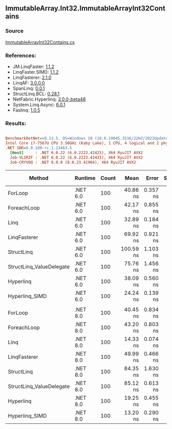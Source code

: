 ﻿## ImmutableArray.Int32.ImmutableArrayInt32Contains

### Source
[ImmutableArrayInt32Contains.cs](../LinqBenchmarks/ImmutableArray/Int32/ImmutableArrayInt32Contains.cs)

### References:
- JM.LinqFaster: [1.1.2](https://www.nuget.org/packages/JM.LinqFaster/1.1.2)
- LinqFaster.SIMD: [1.1.2](https://www.nuget.org/packages/LinqFaster.SIMD/1.0.3)
- LinqFasterer: [2.1.0](https://www.nuget.org/packages/LinqFasterer/2.1.0)
- LinqAF: [3.0.0.0](https://www.nuget.org/packages/LinqAF/3.0.0.0)
- SpanLinq: [0.0.1](https://www.nuget.org/packages/SpanLinq/0.0.1)
- StructLinq.BCL: [0.28.1](https://www.nuget.org/packages/StructLinq/0.28.1)
- NetFabric.Hyperlinq: [3.0.0-beta48](https://www.nuget.org/packages/NetFabric.Hyperlinq/3.0.0-beta48)
- System.Linq.Async: [6.0.1](https://www.nuget.org/packages/System.Linq.Async/6.0.1)
- Faslinq: [1.0.5](https://www.nuget.org/packages/Faslinq/1.0.5)

### Results:
``` ini

BenchmarkDotNet=v0.13.5, OS=Windows 10 (10.0.19045.3516/22H2/2022Update)
Intel Core i7-7567U CPU 3.50GHz (Kaby Lake), 1 CPU, 4 logical and 2 physical cores
.NET SDK=8.0.100-rc.1.23463.5
  [Host]     : .NET 6.0.22 (6.0.2223.42425), X64 RyuJIT AVX2
  Job-VLSRZF : .NET 6.0.22 (6.0.2223.42425), X64 RyuJIT AVX2
  Job-CRYVOQ : .NET 8.0.0 (8.0.23.41904), X64 RyuJIT AVX2


```
|                   Method |  Runtime | Count |      Mean |    Error |   StdDev |    Median |        Ratio | RatioSD |   Gen0 | Allocated | Alloc Ratio |
|------------------------- |--------- |------ |----------:|---------:|---------:|----------:|-------------:|--------:|-------:|----------:|------------:|
|                  ForLoop | .NET 6.0 |   100 |  40.86 ns | 0.357 ns | 0.279 ns |  40.76 ns |     baseline |         |      - |         - |          NA |
|              ForeachLoop | .NET 6.0 |   100 |  42.17 ns | 0.855 ns | 1.050 ns |  41.66 ns | 1.03x slower |   0.03x |      - |         - |          NA |
|                     Linq | .NET 6.0 |   100 |  32.89 ns | 0.184 ns | 0.143 ns |  32.89 ns | 1.24x faster |   0.01x |      - |         - |          NA |
|             LinqFasterer | .NET 6.0 |   100 |  69.92 ns | 0.921 ns | 1.023 ns |  69.51 ns | 1.71x slower |   0.04x | 0.2142 |     448 B |          NA |
|               StructLinq | .NET 6.0 |   100 | 100.59 ns | 1.103 ns | 0.861 ns | 100.48 ns | 2.46x slower |   0.03x | 0.0153 |      32 B |          NA |
| StructLinq_ValueDelegate | .NET 6.0 |   100 |  75.76 ns | 1.456 ns | 1.496 ns |  75.22 ns | 1.86x slower |   0.05x |      - |         - |          NA |
|                Hyperlinq | .NET 6.0 |   100 |  38.09 ns | 0.560 ns | 0.496 ns |  38.23 ns | 1.07x faster |   0.02x | 0.0153 |      32 B |          NA |
|           Hyperlinq_SIMD | .NET 6.0 |   100 |  24.24 ns | 0.139 ns | 0.123 ns |  24.25 ns | 1.68x faster |   0.01x |      - |         - |          NA |
|                          |          |       |           |          |          |           |              |         |        |           |             |
|                  ForLoop | .NET 8.0 |   100 |  40.45 ns | 0.834 ns | 1.142 ns |  39.91 ns |     baseline |         |      - |         - |          NA |
|              ForeachLoop | .NET 8.0 |   100 |  43.20 ns | 0.803 ns | 0.892 ns |  43.01 ns | 1.07x slower |   0.04x |      - |         - |          NA |
|                     Linq | .NET 8.0 |   100 |  14.33 ns | 0.074 ns | 0.066 ns |  14.30 ns | 2.82x faster |   0.09x |      - |         - |          NA |
|             LinqFasterer | .NET 8.0 |   100 |  49.99 ns | 0.466 ns | 0.413 ns |  50.12 ns | 1.24x slower |   0.04x | 0.2142 |     448 B |          NA |
|               StructLinq | .NET 8.0 |   100 |  84.35 ns | 1.630 ns | 3.544 ns |  82.42 ns | 2.09x slower |   0.08x | 0.0153 |      32 B |          NA |
| StructLinq_ValueDelegate | .NET 8.0 |   100 |  85.12 ns | 0.613 ns | 0.478 ns |  84.95 ns | 2.12x slower |   0.05x |      - |         - |          NA |
|                Hyperlinq | .NET 8.0 |   100 |  19.25 ns | 0.455 ns | 1.307 ns |  18.82 ns | 2.05x faster |   0.13x | 0.0153 |      32 B |          NA |
|           Hyperlinq_SIMD | .NET 8.0 |   100 |  13.20 ns | 0.290 ns | 0.459 ns |  12.97 ns | 3.05x faster |   0.15x |      - |         - |          NA |
